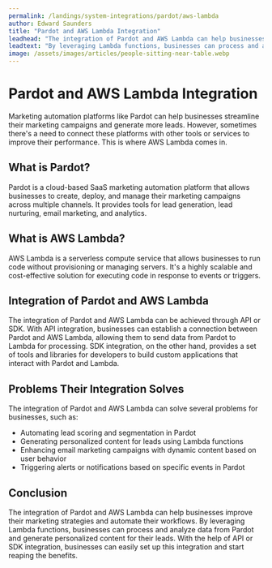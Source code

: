 ```yaml
---
permalink: /landings/system-integrations/pardot/aws-lambda
author: Edward Saunders
title: "Pardot and AWS Lambda Integration"
leadhead: "The integration of Pardot and AWS Lambda can help businesses improve their marketing strategies and automate their workflows"
leadtext: "By leveraging Lambda functions, businesses can process and analyze data from Pardot and generate personalized content for their leads. With the help of API or SDK integration, businesses can easily set up this integration and start reaping the benefits."
image: /assets/images/articles/people-sitting-near-table.webp
---
```

<div class="arttext">  <h1>Pardot and AWS Lambda Integration</h1>
  <p>Marketing automation platforms like Pardot can help businesses streamline their marketing campaigns and generate more leads. However, sometimes there's a need to connect these platforms with other tools or services to improve their performance. This is where AWS Lambda comes in.</p>

  <h2>What is Pardot?</h2>
  <p>Pardot is a cloud-based SaaS marketing automation platform that allows businesses to create, deploy, and manage their marketing campaigns across multiple channels. It provides tools for lead generation, lead nurturing, email marketing, and analytics.</p>

  <h2>What is AWS Lambda?</h2>
  <p>AWS Lambda is a serverless compute service that allows businesses to run code without provisioning or managing servers. It's a highly scalable and cost-effective solution for executing code in response to events or triggers.</p>

  <h2>Integration of Pardot and AWS Lambda</h2>
  <p>The integration of Pardot and AWS Lambda can be achieved through API or SDK. With API integration, businesses can establish a connection between Pardot and AWS Lambda, allowing them to send data from Pardot to Lambda for processing. SDK integration, on the other hand, provides a set of tools and libraries for developers to build custom applications that interact with Pardot and Lambda.</p>

  <h2>Problems Their Integration Solves</h2>
  <p>The integration of Pardot and AWS Lambda can solve several problems for businesses, such as:</p>
  <ul>
    <li>Automating lead scoring and segmentation in Pardot</li>
    <li>Generating personalized content for leads using Lambda functions</li>
    <li>Enhancing email marketing campaigns with dynamic content based on user behavior</li>
    <li>Triggering alerts or notifications based on specific events in Pardot</li>
  </ul>

  <h2>Conclusion</h2>
  <p>The integration of Pardot and AWS Lambda can help businesses improve their marketing strategies and automate their workflows. By leveraging Lambda functions, businesses can process and analyze data from Pardot and generate personalized content for their leads. With the help of API or SDK integration, businesses can easily set up this integration and start reaping the benefits.</p>
</div>